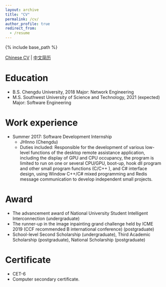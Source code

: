 ```yaml
---
layout: archive
title: "CV"
permalink: /cv/
author_profile: true
redirect_from:
  - /resume
---
```


{% include base_path %}

[Chinese CV](http://GuardSkill.github.io/files/Resume.pdf) | [中文简历](http://GuardSkill.github.io/files/Resume.pdf)  
  
Education
======
* B.S. Chengdu University, 2018           Major: Network Engineering
* M.S. Southwest University of Science and Technology, 2021 (expected)  Major: Software Engineering
<!-- * Ph.D None -->

Work experience
======
* Summer 2017: Software Development Internship
  * JHInno (Chengdu)   
  * Duties included: Responsible for the development of various low-level functions of the desktop remote assistance application, including the display of GPU and CPU occupancy, the program is limited to run on one or several CPU/GPU, boot-up, hook dll program and other small program functions (C/C++ ), and C# interface design, using Window C++/C# mixed programming and Redis message communication to develop independent small projects.
  <!-- * Supervisor: Ji Luo -->

  
Award
======
* The advancement award of National University Student Intelligent Interconnection (undergraduate)
* The runner-up in the image inpainting grand challenge held by ICME 2019 (CCF recommended B international conference) (postgraduate)
* School-level Second Scholarship (undergraduate), Third Academic Scholarship (postgraduate), National Scholarship (postgraduate)

Certificate
======
* CET-6
* Computer secondary certificate.
  
